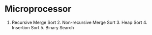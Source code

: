# Microprocessor
1. Recursive Merge Sort 2. Non-recursive Merge Sort 3. Heap Sort 4. Insertion Sort 5. Binary Search
